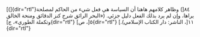 [(]{dir="rtl"}٨٤[) وظاهر كلامهم هاهنا أن السياسة هي فعل شيء من الحاكم
لمصلحة يراها، وإن لم يرد بذلك الفعل دليل جزئي. («البحر الرائق شرح كنز
الدقائق ومنحة الخالق وتكملة الطوري»، ج]{dir="rtl"} ٥[، ص]{dir="rtl"}
١١[، الناشر: دار الكتاب الإسلامي).]{dir="rtl"}
